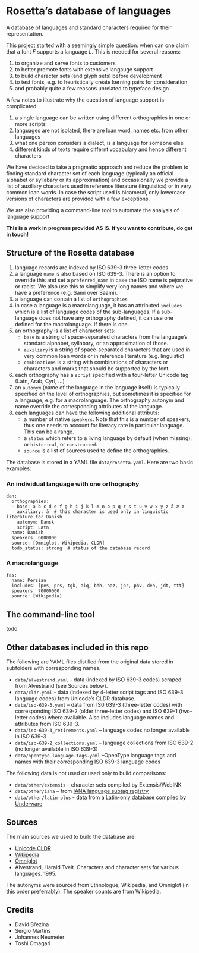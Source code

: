 # Rosetta’s database of languages

A database of languages and standard characters required for their representation.

This project started with a seemingly simple question: when can one claim that a font *F* supports a language *L*. This is needed for several reasons:

1. to organize and serve fonts to customers
2. to better promote fonts with extensive langauge support
3. to build character sets (and glyph sets) before development
4. to test fonts, e.g. to heuristically create kerning pairs for consideration
5. and probably quite a few reasons unrelated to typeface design

A few notes to illustrate why the question of language support is complicated:

1. a single language can be written using different orthographies in one or more scripts
2. languages are not isolated, there are loan word, names etc. from other languages
3. what one person considers a dialect, is a language for someone else
4. different kinds of texts require differnt vocabulary and hence different characters

We have decided to take a pragmatic approach and reduce the problem to finding standard character set of each language (typically an official alphabet or syllabary or its approximation) and occassionally we provide a list of auxiliary characters used in reference literature (linguistics) or in very common loan words. In case the script used is bicameral, only lowercase versions of characters are provided with a few exceptions.

We are also providing a command-line tool to automate the analysis of language support

**This is a work in progress provided AS IS. If you want to contribute, do get in touch!**

## Structure of the Rosetta database

1. language records are indexed by ISO 639-3 three-letter codes
2. a language `name` is also based on ISO 639-3. There is an option to override this and set a `preferred_name` in case the ISO name is pejorative or racist. We also use this to simplify very long names and where we have a preference (e.g. Sami over Saami).
3. a language can contain a list of `orthographies`
4. in case a language is a macrolanguage, it has an attributed `includes` which is a list of language codes of the sub-languages. If a sub-language does not have any orthography defined, it can use one defined for the macrolanguage. If there is one.
5. an orthography is a list of character sets:
	- `base` is a string of space-separated characters from the language’s standard alphabet, syllabary, or an approximation of those.
	- `auxiliary` is a string of space-separated characters that are used in very common loan words or in reference literature (e.g. linguistic)
	- `combinations` is a string with combinations of characters or characters and marks that should be supported by the font.
6. each orthography has a `script` specified with a four-letter Unicode tag (Latn, Arab, Cyrl, …)
7. an `autonym` (name of the language in the language itself) is typically specified on the level of orthographies, but sometimes it is specified for a language, e.g. for a macrolanguage. The orthography autonym and name override the corresponding attributes of the language.
8. each languages can have the following additional attributs:
	- a number of native `speakers`. Note that this is a number of speakers, thus one needs to account for literacy rate in particular language. This can be a range.
	- a `status` which refers to a living language by default (when missing), or `historical`, or `constructed`.
	- `source` is a list of sources used to define the orthographies.

The database is stored in a YAML file `data/rosetta.yaml`. Here are two basic examples:

### An individual language with one orthography

```
dan:
  orthographies:
  - base: a b c d e f g h i j k l m n o p q r s t u v w x y z å æ ø
    auxiliary: ǻ  # this character is used only in linguistic literature for Danish
    autonym: Dansk
    script: Latn
  name: Danish
  speakers: 6000000
  source: [Omniglot, Wikipedia, CLDR]
  todo_status: strong  # status of the database record
```

### A macrolanguage

```
fas:
  name: Persian
  includes: [pes, prs, tgk, aiq, bhh, haz, jpr, phv, deh, jdt, ttt]
  speakers: 70000000
  source: [Wikipedia]
```

## The command-line tool

todo

## Other databases included in this repo

The following are YAML files distilled from the original data stored in subfolders with corresponding names.

- `data/alvestrand.yaml` – data (indexed by ISO 639-3 codes) scraped from Alvestrand (see Sources below).
- `data/cldr.yaml` - data (indexed by 4-letter script tags and ISO 639-3 language codes) from Unicode’s CLDR database.
- `data/iso-639-3.yaml` – data from IS0 639-3 (three-letter codes) with corresponding ISO 639-2 (older three-letter codes) and ISO 639-1 (two-letter codes) where available. Also includes language names and attributes from ISO 639-3.
- `data/iso-639-3_retirements.yaml` – language codes no longer available in ISO 639-3
- `data/iso-639-2_collections.yaml` – language collections from ISO 639-2 (no longer available in ISO 639-3)
- `data/opentype-language-tags.yaml` –OpenType language tags and names with their corresponding ISO 639-3 language codes

The following data is not used or used only to build comparisons:

- `data/other/extensis` – character sets compiled by Extensis/WebINK
- `data/other/iana` – from [IANA language subtag registry](https://www.iana.org/assignments/lang-subtags-templates/lang-subtags-templates.xhtml)
- `data/other/latin-plus` - data from a [Latin-only database compiled by Underware](https://underware.nl/latin_plus/)

## Sources

The main sources we used to build the database are:

- [Unicode CLDR](http://unicode.org)
- [Wikipedia](http://wikipedia.org)
- [Omniglot](http://omniglot.com)
- Alvestrand, Harald Tveit. Characters and character sets for various languages. 1995.

The autonyms were sourced from Ethnologue, Wikipedia, and Omniglot (in this order preferrably). The speaker counts are from Wikipedia.

## Credits

- David Březina  
- Sergio Martins  
- Johannes Neumeier
- Toshi Omagari
